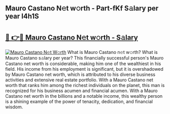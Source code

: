 ## Mauro Castano N𝚎t w𝚘rth - Part-fKf S𝚊lary per year I4h1S

# <h2><a href="http://gc49fp7.nevu.top/?p=Mauro+Castano">🔗 👉🔴 Mauro Castano N𝚎t w𝚘rth - S𝚊lary</a></h2>

[![Mauro Castano N𝚎t W𝚘rth](https://i.imgur.com/Oavwk0R.jpeg)](http://gc49fp7.nevu.top/?p=Mauro+Castano)
What is Mauro Castano n𝚎t w𝚘rth? What is Mauro Castano s𝚊lary per year?
This financially successful person's Mauro Castano net worth is considerable, making him one of the wealthiest in his field. His income from his employment is significant, but it is overshadowed by Mauro Castano net worth, which is attributed to his diverse business activities and extensive real estate portfolio. With a Mauro Castano net worth that ranks him among the richest individuals on the planet, this man is recognized for his business acumen and financial acumen. With a Mauro Castano net worth in the billions and a notable income, this wealthy person is a shining example of the power of tenacity, dedication, and financial wisdom.

